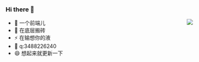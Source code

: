 


### Hi there 👋

<img align="right" src="https://github-readme-stats.vercel.app/api?username=chen-zuo&show_icons=true">

- 🔭 一个前端儿
- 🌱 在底层搬砖
- ⚡ 在输想你的液
- 💬 q:3488226240
- 😄 想起来就更新一下


